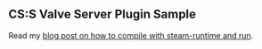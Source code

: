 ## CS:S Valve Server Plugin Sample

Read my [blog post on how to compile with steam-runtime and run](https://roby2014-me.vercel.app/vsps-2024/).

